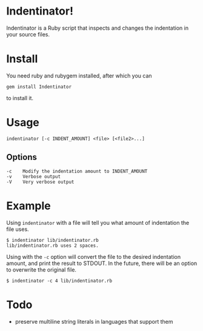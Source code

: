 Indentinator!
=============

Indentinator is a Ruby script that inspects and changes the indentation in
your source files.

Install
=======

You need ruby and rubygem installed, after which you can

	gem install Indentinator
	
to install it.

Usage 
=====
  
    indentinator [-c INDENT_AMOUNT] <file> [<file2>...]
  
Options
-------
  
    -c    Modify the indentation amount to INDENT_AMOUNT
    -v    Verbose output
    -V    Very verbose output

Example
=======

Using `indentinator` with a file will tell you what amount of indentation the file uses.

	$ indentinator lib/indentinator.rb 
	lib/indentinator.rb uses 2 spaces.
	
Using with the `-c` option will convert the file to the desired indentation amount, and print the result to STDOUT. In the future, there will be an option to overwrite the original file.

	$ indentinator -c 4 lib/indentinator.rb
	
Todo
====

- preserve multiline string literals in languages that support them
